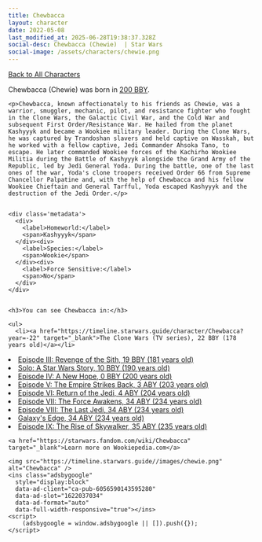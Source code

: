 ```yaml
---
title: Chewbacca
layout: character
date: 2022-05-08
last_modified_at: 2025-06-28T19:38:37.328Z
social-desc: Chewbacca (Chewie)  | Star Wars
social-image: /assets/characters/chewie.png
---
```

<a href="/character" class="smaller">Back to All Characters</a>

<div class="character-profile container">
  <div class="col-10">
    <p>
    Chewbacca (Chewie)             was born in <a href="https://timeline.starwars.guide/character/Chewbacca?year=-200" target="_blank">200 BBY</a>.
    </p>

    <p>Chewbacca, known affectionately to his friends as Chewie, was a warrior, smuggler, mechanic, pilot, and resistance fighter who fought in the Clone Wars, the Galactic Civil War, and the Cold War and subsequent First Order/Resistance War. He hailed from the planet Kashyyyk and became a Wookiee military leader. During the Clone Wars, he was captured by Trandoshan slavers and held captive on Wasskah, but he worked with a fellow captive, Jedi Commander Ahsoka Tano, to escape. He later commanded Wookiee forces of the Kachirho Wookiee Militia during the Battle of Kashyyyk alongside the Grand Army of the Republic, led by Jedi General Yoda. During the battle, one of the last ones of the war, Yoda's clone troopers received Order 66 from Supreme Chancellor Palpatine and, with the help of Chewbacca and his fellow Wookiee Chieftain and General Tarfful, Yoda escaped Kashyyyk and the destruction of the Jedi Order.</p>


    <div class='metadata'>
      <div>
        <label>Homeworld:</label>
        <span>Kashyyyk</span>
      </div><div>
        <label>Species:</label>
        <span>Wookie</span>
      </div><div>
        <label>Force Sensitive:</label>
        <span>No</span>
      </div>
    </div>


    <h3>You can see Chewbacca in:</h3>

    <ul>
      <li><a href="https://timeline.starwars.guide/character/Chewbacca?year=-22" target="_blank">The Clone Wars (TV series), 22 BBY (178 years old)</a></li>
  <li><a href="https://timeline.starwars.guide/character/Chewbacca?year=-19" target="_blank">Episode III: Revenge of the Sith, 19 BBY (181 years old)</a></li>
  <li><a href="https://timeline.starwars.guide/character/Chewbacca?year=-10" target="_blank">Solo: A Star Wars Story, 10 BBY (190 years old)</a></li>
  <li><a href="https://timeline.starwars.guide/character/Chewbacca?year=0" target="_blank">Episode IV: A New Hope, 0 BBY (200 years old)</a></li>
  <li><a href="https://timeline.starwars.guide/character/Chewbacca?year=3" target="_blank">Episode V: The Empire Strikes Back, 3 ABY (203 years old)</a></li>
  <li><a href="https://timeline.starwars.guide/character/Chewbacca?year=4" target="_blank">Episode VI: Return of the Jedi, 4 ABY (204 years old)</a></li>
  <li><a href="https://timeline.starwars.guide/character/Chewbacca?year=34" target="_blank">Episode VII: The Force Awakens, 34 ABY (234 years old)</a></li>
  <li><a href="https://timeline.starwars.guide/character/Chewbacca?year=34" target="_blank">Episode VIII: The Last Jedi, 34 ABY (234 years old)</a></li>
  <li><a href="https://timeline.starwars.guide/character/Chewbacca?year=34" target="_blank">Galaxy's Edge, 34 ABY (234 years old)</a></li>
  <li><a href="https://timeline.starwars.guide/character/Chewbacca?year=35" target="_blank">Episode IX: The Rise of Skywalker, 35 ABY (235 years old)</a></li>
    </ul>

    <a href="https://starwars.fandom.com/wiki/Chewbacca" target="_blank">Learn more on Wookiepedia.com</a>
  </div>
  <div class="character_image col-2">
    
    <img src="https://timeline.starwars.guide//images/chewie.png" alt="Chewbacca" />
    <ins class="adsbygoogle"
      style="display:block"
      data-ad-client="ca-pub-6056590143595280"
      data-ad-slot="1622037034"
      data-ad-format="auto"
      data-full-width-responsive="true"></ins>
    <script>
        (adsbygoogle = window.adsbygoogle || []).push({});
    </script>
  </div>
</div>
